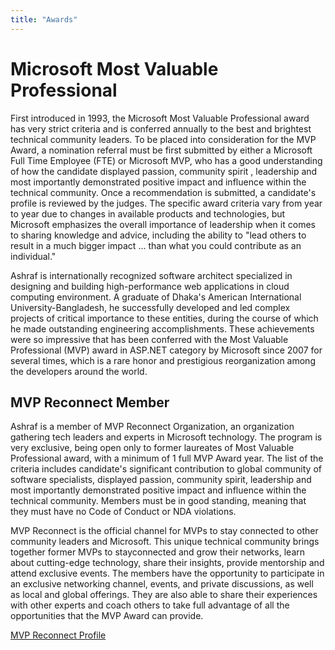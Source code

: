 ```yaml
---
title: "Awards"
---
```

# Microsoft Most Valuable Professional

First introduced in 1993, the Microsoft Most Valuable Professional award has very strict criteria and is conferred annually to the best and brightest technical community leaders. To be placed into consideration for the MVP Award, a nomination referral must be first submitted by either a Microsoft Full Time Employee (FTE) or Microsoft MVP, who has a good understanding of how the candidate displayed passion, community spirit , leadership and most importantly demonstrated positive impact and influence within the technical community. Once a recommendation is submitted, a candidate's profile is reviewed by the judges. The specific award criteria vary from year to year due to changes in available products and technologies, but Microsoft emphasizes the overall importance of leadership when it comes to sharing knowledge and advice, including the ability to "lead others to result in a much bigger impact ... than what you could contribute as an individual."

Ashraf is internationally recognized software architect specialized in designing and building high-performance web applications in cloud computing environment. A graduate of Dhaka's American International University-Bangladesh, he successfully developed and led complex projects of critical importance to these entities, during the course of which he made outstanding engineering accomplishments. These achievements were so impressive that has been conferred with the Most Valuable Professional (MVP) award in ASP.NET category by Microsoft since 2007 for several times, which is a rare honor and prestigious reorganization among the developers around the world.

## MVP Reconnect Member

Ashraf is a member of MVP Reconnect Organization, an organization gathering tech leaders and experts in Microsoft technology. The program is very exclusive, being open only to former laureates of Most Valuable Professional award, with a minimum of 1 full MVP Award year. The list of the criteria includes candidate's significant contribution to global community of software specialists, displayed passion, community spirit, leadership and most importantly demonstrated positive impact and influence within the technical community. Members must be in good standing, meaning that they must have no Code of Conduct or NDA violations.

MVP Reconnect is the official channel for MVPs to stay connected to other community leaders and Microsoft. This unique technical community brings together former MVPs to stayconnected and grow their networks, learn about cutting-edge technology, share their insights, provide mentorship and attend exclusive events. The members have the opportunity to participate in an exclusive networking channel, events, and private discussions, as well as local and global offerings. They are also able to share their experiences with other experts and coach others to take full advantage of all the opportunities that the MVP Award can provide.

[MVP Reconnect Profile](https://mvp.microsoft.com/en-us/PublicProfile/37586)
